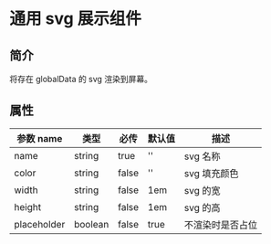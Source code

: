 # 通用 svg 展示组件

## 简介

将存在 globalData 的 svg 渲染到屏幕。


## 属性

| 参数 name   | 类型    | 必传  | 默认值 | 描述             |
| ----------- | ------- | ----- | ------ | ---------------- |
| name        | string  | true  | ''     | svg 名称         |
| color       | string  | false | ''     | svg 填充颜色     |
| width       | string  | false | 1em    | svg 的宽         |
| height      | string  | false | 1em    | svg 的高         |
| placeholder | boolean | false | true   | 不渲染时是否占位 |
